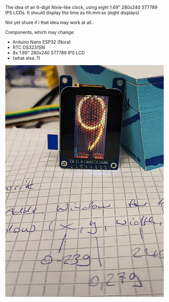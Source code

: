 The idea of an 6-digit Nixie-like clock, using eight 1.69" 280x240 ST7789 IPS LCDs.
It should display the time as hh:mm:ss (eight displays)

Not yet shure if i that idea may work at all..

Components, which may change:
* Arduino Nano ESP32 (Nora)
* RTC DS3231SN
* 8x 1.69" 280x240 ST7789 IPS LCD
* (what else..?)

![Ziffer 9](doc/Ziffer.jpg)
